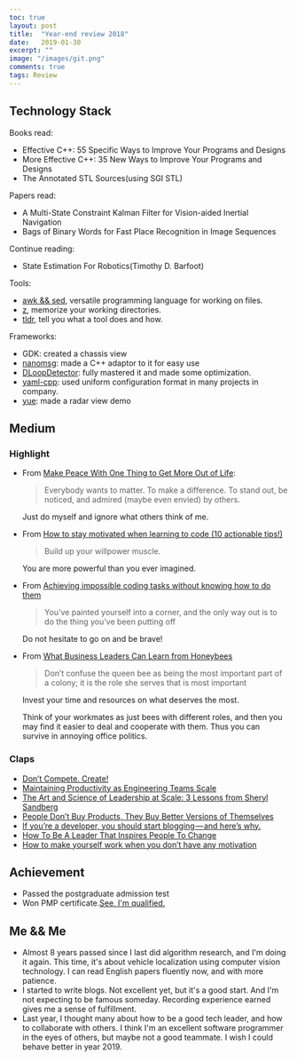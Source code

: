 ```yaml
---
toc: true
layout: post
title:  "Year-end review 2018"
date:   2019-01-30
excerpt: ""
image: "/images/git.png"
comments: true
tags: Review
---
```


## Technology Stack

Books read:

- Effective C++: 55 Specific Ways to Improve Your Programs and Designs
- More Effective C++: 35 New Ways to Improve Your Programs and Designs
- The Annotated STL Sources(using SGI STL)

Papers read:

- A Multi-State Constraint Kalman Filter for Vision-aided Inertial Navigation
- Bags of Binary Words for Fast Place Recognition in Image Sequences

Continue reading:

- State Estimation For Robotics(Timothy D. Barfoot)

Tools:

- [awk && sed](https://bingfeng.me/blog/awk_Great_tool_you_should_master/), versatile programming language for working on files.
- [z](https://github.com/rupa/z), memorize your working directories.
- [tldr](https://github.com/tldr-pages/tldr), tell you what a tool does and how.

Frameworks:

- GDK: created a chassis view
- [nanomsg](https://github.com/nanomsg/nanomsg): made a C++ adaptor to it for easy use
- [DLoopDetector](https://github.com/sunbingfengPI/DLoopDetector): fully mastered it and made some optimization.
- [yaml-cpp](https://github.com/jbeder/yaml-cpp): used uniform configuration format in many projects in company.
- [yue](https://bingfeng.me/blog/Design_radar_view/): made a radar view demo

## Medium

### Highlight

- From [Make Peace With One Thing to Get More Out of Life](https://medium.com/personal-growth/make-peace-with-one-thing-to-get-more-out-of-life-dac0fdd5b9a2):

	>Everybody wants to matter. To make a difference. To stand out, be noticed, and admired (maybe even envied) by others.

	Just do myself and ignore what others think of me.
	
- From [How to stay motivated when learning to code (10 actionable tips!)](https://medium.freecodecamp.org/how-to-stay-motivated-when-learning-to-code-10-actionable-tips-f5f208f917db)

	> Build up your willpower muscle.
	
	You are more powerful than you ever imagined.
- From [Achieving impossible coding tasks without knowing how to do them](https://blog.sourcerer.io/achieving-impossible-coding-tasks-without-knowing-how-to-do-them-50eea39ef43)

	> You’ve painted yourself into a corner, and the only way out is to do the thing you’ve been putting off
    
	Do not hesitate to go on and be brave!
	
- From [What Business Leaders Can Learn from Honeybees](https://medium.com/s/story/to-make-your-business-more-efficient-take-a-lesson-from-bee-colonies-7c5ffd0ba4c5)

	> Don’t confuse the queen bee as being the most important part of a colony; it is the role she serves that is most important
		
	Invest your time and resources on what deserves the most.
	
	Think of your workmates as just bees with different roles, and then you may find it easier to deal and cooperate with them. Thus you can survive in annoying office politics.
	
### Claps

- [Don’t Compete. Create!](https://medium.com/personal-growth/dont-compete-create-3091f41870b5)
- [Maintaining Productivity as Engineering Teams Scale](https://medium.com/accel-india-insights/maintaining-productivity-as-engineering-teams-scale-1a821f5add28)
- [The Art and Science of Leadership at Scale: 3 Lessons from Sheryl Sandberg](https://medium.com/@reidhoffman/the-art-and-science-of-leadership-at-scale-3-lessons-from-sheryl-sandberg-537ebb8c5091)
- [People Don’t Buy Products, They Buy Better Versions of Themselves](https://medium.com/s/buy-yourself/people-dont-buy-products-they-buy-better-versions-of-themselves-d481390bfcee)
- [If you’re a developer, you should start blogging — and here’s why.](https://medium.freecodecamp.org/if-youre-a-developer-you-should-start-blogging-and-here-s-why-b5cb2951d95c)
- [How To Be A Leader That Inspires People To Change](https://medium.com/darius-foroux/how-to-be-a-leader-that-inspires-people-to-change-f9ea6ea06daf)
- [How to make yourself work when you don’t have any motivation](https://medium.com/swlh/how-to-make-yourself-work-when-you-dont-have-any-motivation-34a7816d7d6a)


## Achievement

- Passed the postgraduate admission test
- Won PMP certificate.[See, I'm qualified.](https://www.youracclaim.com/badges/f18e196e-5591-491e-8d0d-87b10ea608ff/linked_in_profile)

## Me && Me

- Almost 8 years passed since I last did algorithm research, and I'm doing it again. This time, it's about vehicle localization using computer vision technology. I can read English papers fluently now, and with more patience.
- I started to write blogs. Not excellent yet, but it's a good start. And I'm not expecting to be famous someday. Recording experience earned gives me a sense of fulfillment.
- Last year, I thought many about how to be a good tech leader, and how to collaborate with others. I think I'm an excellent software programmer in the eyes of others, but maybe not a good teammate. I wish I could behave better in year 2019.


